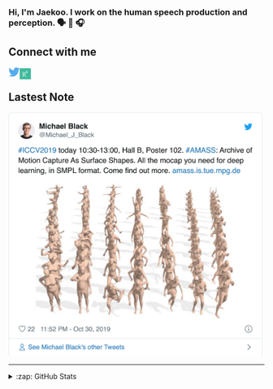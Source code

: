 ### Hi, I'm Jaekoo. I work on the human speech production and perception. 🗣 👅 🎧

## Connect with me
[<img align="left" alt="jkang | Twitter" width="22px" src="https://raw.githubusercontent.com/jaekookang/jaekookang/main/icon/twitter.svg" />][twitter]
[<img align="left" alt="jkang | ResearchGate" width="22px" src="https://raw.githubusercontent.com/jaekookang/jaekookang/main/icon/researchgate.svg" />][researchgate]

<br />

## Lastest Note
<div>
	<img src="https://raw.githubusercontent.com/jaekookang/jaekookang/main/tweet.png" width="500">
</div>

---
<details>
  <summary>:zap: GitHub Stats</summary>

  <!-- <img align="left" alt="codeSTACKr's GitHub Stats" src="https://github-readme-stats.codestackr.vercel.app/api?username=codeSTACKr&show_icons=true&hide_border=true" /> -->

</details>

[twitter]: https://twitter.com/JKOO85823449
[researchgate]: https://www.researchgate.net/profile/Jaekoo_Kang